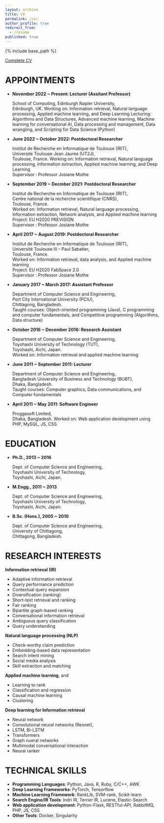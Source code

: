```yaml
---
layout: archive
title: CV
permalink: /cv/
author_profile: true
redirect_from:
  - /resume
published: true
---
```


{% include base_path %}

[Complete CV](https://zuacubd.github.io/files/CV.pdf) 

APPOINTMENTS
===============
* **November 2022 ~ Present: Lecturer (Assitant Professor)** 

    School of Computing,
    Edinburgh Napier University,  
    Edinburgh, UK.
    Working on: Information retrieval, Natural language processing, Applied machine learning, and Deep Learning
    Lecturing: Algorithms and Data Structures, Advanced machine learning, Machine learning for conversational AI, Data processing and management, Data wrangling, and Scripting for Data Science (Python)

* **June 2022 ~ October 2022: Postdoctoral Researcher**  

    Institut de Recherche en Informatique de Toulouse (IRIT),            
    Universite Toulouse Jean Jaures (UT2J),  
    Toulouse, France.
    Working on: Information retrieval, Natural language processing, Information extraction, Applied machine learning, and Deep Learning  
    Supervisor : Professor Josiane Mothe

* **September 2019 ~ Decmber 2021: Postdoctoral Researcher**  

    Institut de Recherche en Informatique de Toulouse (IRIT),            
    Centre national de la recherche scientifique (CNRS),  
    Toulouse, France.  
    Worked on: Information retrieval, Natural language processing, Information extraction, Network analysis, and Applied machine learning  
    Project: EU H2020 PREVISION  
    Supervisor : Professor Josiane Mothe  

* **April 2017 ~ August 2019: Postdoctoral Researcher**  

    Institut de Recherche en Informatique de Toulouse (IRIT),  
    Université Toulouse III – Paul Sabatier,  
    Toulouse, France.  
    Worked on: Information retrieval, data analysis, and Applied machine learning  
    Project: EU H2020 FabSpace 2.0  
    Supervisor : Professor Josiane Mothe

* **January 2017 ~ March 2017: Assistant Professor**  

    Department of Computer Science and Engineering,  
    Port City International University (PCIU),  
    Chittagong, Bangladesh.  
    Taught courses: Object-oriented programming (Java), C programming and computer fundamentals, and Competitive programming (Algorithms, Data structure)

* **October 2016 ~ December 2016: Research Assistant**  

    Department of Computer Science and Engineering,  
    Toyohashi University of Technology (TUT),  
    Toyohashi, Aichi, Japan.  
    Worked on: Information retrieval and applied machine learning

* **June 2011 ~ September 2011: Lecturer**  

    Department of Computer Science and Engineering,  
    Bangladesh University of Business and Technology (BUBT),  
    Dhaka, Bangladesh.  
    Taught courses: Computer graphics, Data communications, and Computer fundamentals

* **April 2011 ~ May 2011: Software Engineer** 

    Proggasoft Limited,  
    Dhaka, Bangladesh.
    Worked on: Web application development using PHP, MySQL, JS, CSS

EDUCATION
=========
* **Ph.D., 2013 ~ 2016**  

    Dept. of Computer Science and Engineering,  
    Toyohashi University of Technology,  
    Toyohashi, Aichi, Japan.

* **M.Engg., 2011 ~ 2013**

    Dept. of Computer Science and Engineering,  
    Toyohashi University of Technology,  
    Toyohashi, Aichi, Japan.

* **B.Sc. (Hons.), 2005 ~ 2010** 

    Dept. of Computer Science and Engineering,  
    University of Chittagong,  
    Chittagong, Bangladesh.

RESEARCH INTERESTS
==================
**Information retrieval (IR)**
  * Adaptive information retrieval
  * Query performance prediction
  * Contextual query expansion
  * Diversification (ranking)
  * Short-text retrieval and ranking
  * Fair ranking
  * Bipartite graph-based ranking
  * Conversational information retrieval
  * Ambiguous query classification
  * Query understanding

**Natural language processing (NLP)**
  * Check-worthy claim prediction
  * Embedding-based data representation
  * Search intent mining
  * Social media analysis
  * Skill extraction and matching

**Applied machine learning**, and  
  * Learning to rank
  * Classification and regression
  * Causal machine learning
  * Clustering
    
**Deep learning for Information retrieval**
  * Neural network
  * Convolutional neural networks (Resnet),
  * LSTM, Bi-LSTM
  * Transformers
  * Graph nueral networks
  * Multimodal conversational interaction
  * Neural ranker

TECHNICAL SKILLS
================
* **Programming Languages**: Python, Java, R, Ruby, C/C++, AWK
* **Deep Learning Frameworks**: PyTorch, Tensorflow
* **Machine Learning Framework**: RankLib, SVM-rank, Scikit-learn
* **Search Engine/IR Tools**: Indri IR, Terrier IR, Lucene, Elastic-Search
* **Web application development**: Python-Flask, RESTful-API, RabbitMQ, PHP, JS, CSS
* **Other Tools**: Docker, Singularity
